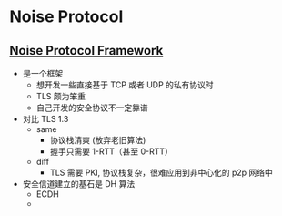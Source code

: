 # Noise Protocol

## [Noise Protocol Framework](https://zhuanlan.zhihu.com/p/96944134)
+ 是一个框架
    * 想开发一些直接基于 TCP 或者 UDP 的私有协议时
    * TLS 颇为笨重
    * 自己开发的安全协议不一定靠谱
+ 对比 TLS 1.3
    * same
        - 协议栈清爽 (放弃老旧算法)
        - 握手只需要 1-RTT（甚至 0-RTT）
    * diff
        - TLS 需要 PKI, 协议栈复杂，很难应用到非中心化的 p2p 网络中
+ 安全信道建立的基石是 DH 算法
    * ECDH
    * 